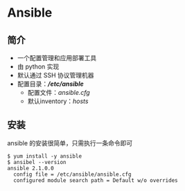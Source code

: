 # Ansible
## 简介
* 一个配置管理和应用部署工具
* 由 python 实现
* 默认通过 SSH 协议管理机器
* 配置目录：_**/etc/ansible**_
  * 配置文件：_ansible.cfg_
  * 默认inventory：_hosts_

## 安装
ansible 的安装很简单，只需执行一条命令即可
```
$ yum install -y ansible
$ ansibel --version
ansible 2.1.0.0
  config file = /etc/ansible/ansible.cfg
  configured module search path = Default w/o overrides
```